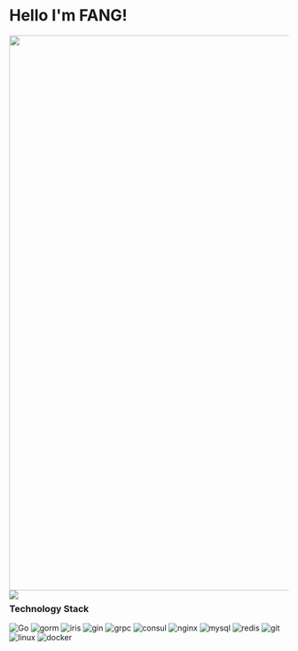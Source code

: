# Hello I'm FANG!

<img src="https://fangdei.oss-cn-chengdu.aliyuncs.com/img/image-20220711162006574.png" width="1000px">

<img align="left" src="https://github-readme-stats.vercel.app/api?username=FANGDEI&include_all_commits=true&count_private-true&custom_title=FANGDEI'%20GitHub%20Stats&line_height=30&show_icons=true&hide_border=true&bg_color=192133&title_color=efb752&icon_color=efb752&text_color=70bed9">

### Technology Stack
![Go](https://img.shields.io/badge/-Go-192133?logo=Go)
![gorm](https://img.shields.io/badge/-gorm-192133)
![iris](https://img.shields.io/badge/-iris-192133)
![gin](https://img.shields.io/badge/-gin-192133)
![grpc](https://img.shields.io/badge/-grpc-192133?logo=tRPC)
![consul](https://img.shields.io/badge/-Consul-192133?logo=Consul)
![nginx](https://img.shields.io/badge/-Nginx-192133?logo=NGINX)
![mysql](https://img.shields.io/badge/-MySQL-192133?logo=MYSQL)
![redis](https://img.shields.io/badge/-Redis-192133?logo=Redis)
![git](https://img.shields.io/badge/-Git-192133?logo=Git)
![linux](https://img.shields.io/badge/-Linux-192133?logo=Linux)
![docker](https://img.shields.io/badge/-Docker-192133?logo=Docker)
